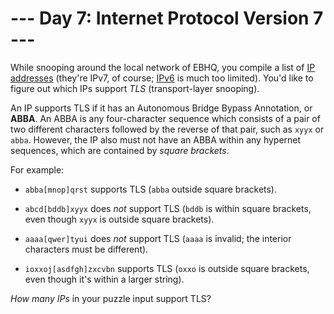 # --- Day 7: Internet Protocol Version 7 ---

While snooping around the local network of EBHQ, you compile a list of [IP addresses](https://en.wikipedia.org/wiki/IP_address) (they're IPv7, of course; [IPv6](https://en.wikipedia.org/wiki/IPv6) is much too limited). You'd like to figure out which IPs support *TLS* (transport-layer snooping).

An IP supports TLS if it has an Autonomous Bridge Bypass Annotation, or **ABBA**.  An ABBA is any four-character sequence which consists of a pair of two different characters followed by the reverse of that pair, such as `xyyx` or `abba`.  However, the IP also must not have an ABBA within any hypernet sequences, which are contained by *square brackets*.

For example:


 - `abba[mnop]qrst` supports TLS (`abba` outside square brackets).

 - `abcd[bddb]xyyx` does *not* support TLS (`bddb` is within square brackets, even though `xyyx` is outside square brackets).

 - `aaaa[qwer]tyui` does *not* support TLS (`aaaa` is invalid; the interior characters must be different).

 - `ioxxoj[asdfgh]zxcvbn` supports TLS (`oxxo` is outside square brackets, even though it's within a larger string).


*How many IPs* in your puzzle input support TLS?

